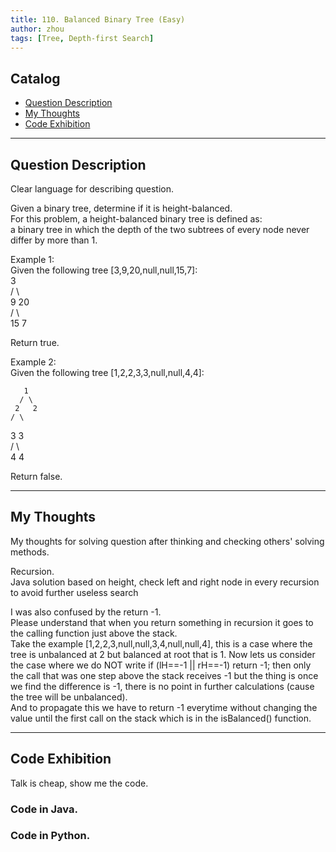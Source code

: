 ```yaml
---
title: 110. Balanced Binary Tree (Easy)                   
author: zhou      
tags: [Tree, Depth-first Search]            
---
```


       

## Catalog  
+ [Question Description](#partI)
+ [My Thoughts](#partII)
+ [Code Exhibition](#partIII)

----------------------------------

## Question Description
Clear language for describing question.    

Given a binary tree, determine if it is height-balanced.     
For this problem, a height-balanced binary tree is defined as:     
a binary tree in which the depth of the two subtrees of every node never differ by more than 1.       

Example 1:     
Given the following tree [3,9,20,null,null,15,7]:      
    3   
   / \   
  9  20    
    /  \    
   15   7      
   
Return true.        

Example 2:     
Given the following tree [1,2,2,3,3,null,null,4,4]:     

       1    
      / \   
     2   2   
    / \   
   3   3   
  / \   
 4   4    
 
Return false.     


----------------------------------

## My Thoughts
My thoughts for solving question after thinking and checking others' solving methods.        

Recursion.     
Java solution based on height, check left and right node in every recursion to avoid further useless search     

I was also confused by the return -1.    
Please understand that when you return something in recursion it goes to the calling function just above the stack.     
Take the example [1,2,2,3,null,null,3,4,null,null,4], this is a case where the tree is unbalanced at 2 but balanced at root that is 1.
Now lets us consider the case where we do NOT write if (lH==-1 || rH==-1) return -1; then only the call that was one step above the stack receives -1 but the thing is once we find the difference is -1, there is no point in further calculations (cause the tree will be unbalanced).     
And to propagate this we have to return -1 everytime without changing the value until the first call on the stack which is in the isBalanced() function.    



----------------------------------

## Code Exhibition
Talk is cheap, show me the code.    
### Code in Java.     



### Code in Python.   




